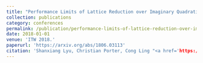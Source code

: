 ```yaml
---
title: "Performance Limits of Lattice Reduction over Imaginary Quadratic Fields with Applications to Compute-and-Forward"
collection: publications
category: conferences
permalink: /publication/performance-limits-of-lattice-reduction-over-imaginary-quadratic-fields-with-applications-to-compute-and-forward
date: 2018-01-01
venue: 'ITW 2018.'
paperurl: 'https://arxiv.org/abs/1806.03113'
citation: 'Shanxiang Lyu, Christian Porter, Cong Ling "<a href='https://arxiv.org/abs/1806.03113'>Performance Limits of Lattice Reduction over Imaginary Quadratic Fields with Applications to Compute-and-Forward</a>", ITW 2018.'
---
```


